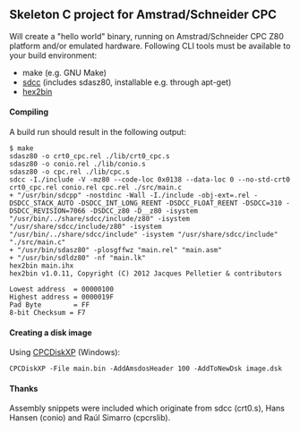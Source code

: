 ## Skeleton C project for Amstrad/Schneider CPC

Will create a "hello world" binary, running on Amstrad/Schneider CPC Z80 platform and/or emulated hardware. Following CLI tools must be available to your build environment:

- make (e.g. GNU Make)
- [sdcc](http://sdcc.sourceforge.net/) (includes sdasz80, installable e.g. through apt-get)
- [hex2bin](http://hex2bin.sourceforge.net/)

#### Compiling

A build run should result in the following output:

```
$ make
sdasz80 -o crt0_cpc.rel ./lib/crt0_cpc.s
sdasz80 -o conio.rel ./lib/conio.s
sdasz80 -o cpc.rel ./lib/cpc.s
sdcc -I./include -V -mz80 --code-loc 0x0138 --data-loc 0 --no-std-crt0 crt0_cpc.rel conio.rel cpc.rel ./src/main.c
+ "/usr/bin/sdcpp" -nostdinc -Wall -I./include -obj-ext=.rel -DSDCC_STACK_AUTO -DSDCC_INT_LONG_REENT -DSDCC_FLOAT_REENT -DSDCC=310 -DSDCC_REVISION=7066 -DSDCC_z80 -D__z80 -isystem "/usr/bin/../share/sdcc/include/z80" -isystem "/usr/share/sdcc/include/z80" -isystem "/usr/bin/../share/sdcc/include" -isystem "/usr/share/sdcc/include"  "./src/main.c"
+ "/usr/bin/sdasz80" -plosgffwz "main.rel" "main.asm"
+ "/usr/bin/sdldz80" -nf "main.lk"
hex2bin main.ihx
hex2bin v1.0.11, Copyright (C) 2012 Jacques Pelletier & contributors

Lowest address  = 00000100
Highest address = 0000019F
Pad Byte        = FF
8-bit Checksum = F7
```

#### Creating a disk image

Using [CPCDiskXP](http://www.cpcmania.com/cpcdiskxp/cpcdiskxp.htm) (Windows):

```
CPCDiskXP -File main.bin -AddAmsdosHeader 100 -AddToNewDsk image.dsk
```

#### Thanks

Assembly snippets were included which originate from sdcc (crt0.s), Hans Hansen (conio) and Raúl Simarro (cpcrslib).

